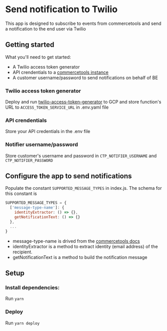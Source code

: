 # Send notification to Twilio
This app is designed to subscribe to events from commercetools and send a notification to the end user via Twilio

## Getting started

What you'll need to get started:

- A Twilio access token generator
- API crendentials to a [commercetools instance](https://docs.commercetools.com/getting-started/create-api-client)
- A customer username/password to send notifications on behalf of BE

### Twilio access token generator
Deploy and run [twilio-access-token-generator](../access-token/README.md) to GCP and store function's URL to `ACCESS_TOKEN_SERVICE_URL` in .env.yaml file

### API crendentials
Store your API credentials in the .env file

### Notifier username/password
Store customer's username and password in `CTP_NOTIFIER_USERNAME` and `CTP_NOTIFIER_PASSWORD`

## Configure the app to send notifications
Populate the constant `SUPPORTED_MESSAGE_TYPES` in index.js. The schema for this constant is 
```js
SUPPORTED_MESSAGE_TYPES = {
  ['message-type-name']: {
    identityExtractor: () => {},
    getNotificationText: () => {}
  },
  ...
}
```
- message-type-name is drived from the [commercetools docs](https://docs.commercetools.com/api/projects/messages)
- identityExtractor is a method to extract identity (email address) of the recipient.
- getNotificationText is a method to build the notification message


## Setup

### Install dependencies:
Run `yarn`
### Deploy
Run `yarn deploy`